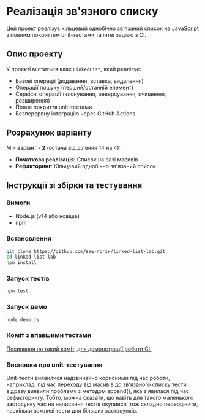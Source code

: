 # Реалізація зв'язного списку

Цей проект реалізує кільцевий однобічно зв'язаний список на JavaScript з повним покриттям unit-тестами та інтеграцією з CI.

## Опис проекту

У проєкті міститься клас `LinkedList`, який реалізує:
- Базові операції (додавання, вставка, видалення)
- Операції пошуку (перший/останній елемент)
- Сервісні операції (клонування, реверсування, очищення, розширення)
- Повне покриття unit-тестами
- Безперервну інтеграцію через GitHub Actions

## Розрахунок варіанту

Мій варіант - **2** (остача від ділення 14 на 4):
- **Початкова реалізація**: Список на базі масивів
- **Рефакторинг**: Кільцевий однобічно зв'язаний список

## Інструкції зі збірки та тестування

### Вимоги
- Node.js (v14 або новіше)
- npm

### Встановлення
```bash
git clone https://github.com/ваш-логін/linked-list-lab.git
cd linked-list-lab
npm install
```

### Запуск тестів
```bash
npm test
```

### Запуск демо
```bash
node demo.js
```

### Коміт з впавшими тестами
[Посилання на такий коміт, для демонстрації роботи CI.](https://github.com/nikama-s/linked-list-lab/commit/6282fbc14fce012821baa1eae11fa6f42f8e6e50)

### Висновки про unit-тестування
Unit-тести виявилися надзвичайно корисними під час роботи, наприклад, під час переходу від масивів до зв'язаного списку тести відразу виявили проблему з методом append(), яка з'явилася під час рефакторингу.
Тобто, можна сказати, що навіть для такого маленького застосунку час на написання тестів окупився, тож складно переоцінити, наскільки важливі тести для більших застосунків.
